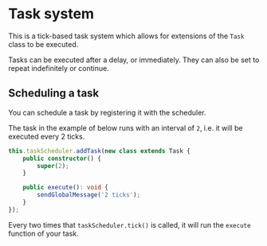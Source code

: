 # Task system

This is a tick-based task system which allows for extensions of the `Task` class to be executed.

Tasks can be executed after a delay, or immediately. They can also be set to repeat indefinitely or continue.

## Scheduling a task

You can schedule a task by registering it with the scheduler.

The task in the example of below runs with an interval of `2`, i.e. it will be executed every 2 ticks.

```ts
this.taskScheduler.addTask(new class extends Task {
    public constructor() {
        super(2);
    }

    public execute(): void {
        sendGlobalMessage('2 ticks');
    }
});
```

Every two times that `taskScheduler.tick()` is called, it will run the `execute` function of your task.
